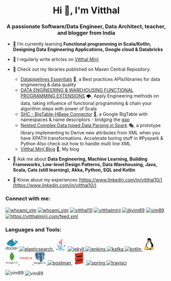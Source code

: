 <h1 align="center">Hi 👋, I'm Vitthal</h1>
<h3 align="center">A passionate Software/Data Engineer, Data Architect, teacher, and blogger from India</h3>

- 🌱 I’m currently learning **Functional programming in Scala/Kotlin, Designing Data Engineering Applications, Google cloud & Databricks**

- 📝 I regularly write articles on [Vitthal Mirji](https://vitthalmirji.com/)

- 👀 Check out my libraries published on Maven Central Repository:
  - [Datapipelines Essentials](https://github.com/vim89/datapipelines-essentials-python) 🎸, a Best practices APIs/libraries for data engineering & data quality
  - [DATA ENGINEERING & WAREHOUSING FUNCTIONAL PROGRAMMING EXTENSIONS](https://github.com/vim89/dataengineering-savvy) 🌩️, Apply Engineering methods on data, taking influence of functional programming & chain your algorithm steps with power of Scala
  - [SHC - BigTable-HBase Connector](https://github.com/hortonworks-spark/shc/pull/337) 🐛, a Google BigTable with namespaces & name descriptors - bridging the [gap](https://cloud.google.com/bigtable/docs/hbase-differences#namespaces) 
  - [Nested Complex Data typed Data Parsing in Spark](https://github.com/vim89/pyspark-xml-parsing) 🎭, a prototype library implementing to Derive new attributes from XML when you have XPATH transformations. Accelerate boring stuff in #Pyspark & Python Also check out how to handle multi line XML
  - [Vitthal Mirji Blog](https://github.com/vim89/vitthalmirji-blog) 🧪, My blog

- 💬 Ask me about **Data Engineering, Machine Learning, Building Frameworks, Low-level Design Patterns, Data Warehousing, Java, Scala, Cats (still learning), Akka, Python, SQL and Kotlin**

- 📄 Know about my experiences [https://www.linkedin.com/in/vitthal10/](https://www.linkedin.com/in/vitthal10/)

<h3 align="left">Connect with me:</h3>
<p align="left">
<a href="https://dev.to/vim89" target="blank"><img align="center" src="https://cdn.jsdelivr.net/npm/simple-icons@3.0.1/icons/dev-dot-to.svg" alt="whoami_vim" height="30" width="40" /></a>
<a href="https://twitter.com/whoami_vim" target="blank"><img align="center" src="https://raw.githubusercontent.com/rahuldkjain/github-profile-readme-generator/master/src/images/icons/Social/twitter.svg" alt="whoami_vim" height="30" width="40" /></a>
<a href="https://linkedin.com/in/vitthal10" target="blank"><img align="center" src="https://raw.githubusercontent.com/rahuldkjain/github-profile-readme-generator/master/src/images/icons/Social/linked-in-alt.svg" alt="vitthal10" height="30" width="40" /></a>
<a href="https://stackoverflow.com/users/vitthalmirji" target="blank"><img align="center" src="https://raw.githubusercontent.com/rahuldkjain/github-profile-readme-generator/master/src/images/icons/Social/stack-overflow.svg" alt="vitthalmirji" height="30" width="40" /></a>
<a href="https://medium.com/@vim89" target="blank"><img align="center" src="https://raw.githubusercontent.com/rahuldkjain/github-profile-readme-generator/master/src/images/icons/Social/medium.svg" alt="@vim89" height="30" width="40" /></a>
<a href="https://www.hackerrank.com/vim89" target="blank"><img align="center" src="https://raw.githubusercontent.com/rahuldkjain/github-profile-readme-generator/master/src/images/icons/Social/hackerrank.svg" alt="vim89" height="30" width="40" /></a>
<a href="/https://vitthalmirji.com/feed.xml" target="blank"><img align="center" src="https://raw.githubusercontent.com/rahuldkjain/github-profile-readme-generator/master/src/images/icons/Social/rss.svg" alt="https://vitthalmirji.com/feed.xml" height="30" width="40" /></a>
</p>

<h3 align="left">Languages and Tools:</h3>
<p align="left"> <a href="https://www.docker.com/" target="_blank"> <img src="https://raw.githubusercontent.com/devicons/devicon/master/icons/docker/docker-original-wordmark.svg" alt="docker" width="40" height="40"/> </a> <a href="https://www.elastic.co" target="_blank"> <img src="https://www.vectorlogo.zone/logos/elastic/elastic-icon.svg" alt="elasticsearch" width="40" height="40"/> </a> <a href="https://www.java.com" target="_blank"> <img src="https://raw.githubusercontent.com/devicons/devicon/master/icons/java/java-original.svg" alt="java" width="40" height="40"/> </a> <a href="https://jekyllrb.com/" target="_blank"> <img src="https://www.vectorlogo.zone/logos/jekyllrb/jekyllrb-icon.svg" alt="jekyll" width="40" height="40"/> </a> <a href="https://www.jenkins.io" target="_blank"> <img src="https://www.vectorlogo.zone/logos/jenkins/jenkins-icon.svg" alt="jenkins" width="40" height="40"/> </a> <a href="https://kafka.apache.org/" target="_blank"> <img src="https://www.vectorlogo.zone/logos/apache_kafka/apache_kafka-icon.svg" alt="kafka" width="40" height="40"/> </a> <a href="https://kotlinlang.org" target="_blank"> <img src="https://www.vectorlogo.zone/logos/kotlinlang/kotlinlang-icon.svg" alt="kotlin" width="40" height="40"/> </a> <a href="https://www.linux.org/" target="_blank"> <img src="https://raw.githubusercontent.com/devicons/devicon/master/icons/linux/linux-original.svg" alt="linux" width="40" height="40"/> </a> <a href="https://www.mongodb.com/" target="_blank"> <img src="https://raw.githubusercontent.com/devicons/devicon/master/icons/mongodb/mongodb-original-wordmark.svg" alt="mongodb" width="40" height="40"/> </a> <a href="https://www.oracle.com/" target="_blank"> <img src="https://raw.githubusercontent.com/devicons/devicon/master/icons/oracle/oracle-original.svg" alt="oracle" width="40" height="40"/> </a> <a href="https://www.postgresql.org" target="_blank"> <img src="https://raw.githubusercontent.com/devicons/devicon/master/icons/postgresql/postgresql-original-wordmark.svg" alt="postgresql" width="40" height="40"/> </a> <a href="https://postman.com" target="_blank"> <img src="https://www.vectorlogo.zone/logos/getpostman/getpostman-icon.svg" alt="postman" width="40" height="40"/> </a> <a href="https://www.scala-lang.org" target="_blank"> <img src="https://raw.githubusercontent.com/devicons/devicon/master/icons/scala/scala-original.svg" alt="scala" width="40" height="40"/> </a> <a href="https://spring.io/" target="_blank"> <img src="https://www.vectorlogo.zone/logos/springio/springio-icon.svg" alt="spring" width="40" height="40"/> </a> <a href="https://travis-ci.org" target="_blank"> <img src="https://www.vectorlogo.zone/logos/travis-ci/travis-ci-icon.svg" alt="travisci" width="40" height="40"/> </a> </p>



<p><img align="left" src="https://github-readme-stats.vercel.app/api/top-langs/?username=vim89&size_weight=0&count_weight=1&show_icons=true&locale=en&layout=compact&theme=dracula" alt="vim89" /></p>
<p>&nbsp;<img align="center" src="https://github-readme-stats.vercel.app/api?username=vim89&show_icons=true&locale=en&theme=dracula" alt="vim89" /></p>
